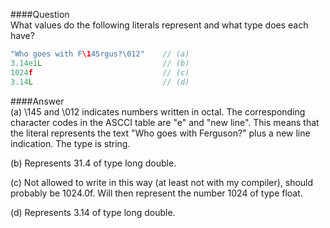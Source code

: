 ####Question  
What values do the following literals represent and what type does each have?  
```cpp
"Who goes with F\145rgus?\012"    // (a)
3.14e1L                           // (b)
1024f                             // (c)
3.14L                             // (d)
```
####Answer  
(a) \145 and \012 indicates numbers written in octal. The corresponding character codes in the ASCCI table are "e" and "new line". This means that the literal represents the text "Who goes with Ferguson?" plus a new line indication. The type is string.  

(b) Represents 31.4 of type long double.  

(c) Not allowed to write in this way (at least not with my compiler), should probably be 1024.0f. Will then represent the number 1024 of type float.  

(d) Represents 3.14 of type long double.  
